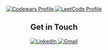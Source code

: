 <p align="center">
  <a href="https://www.codewars.com/users/Protector%20RTD" target="_blank">
    <img src="https://img.shields.io/badge/-Codewars-9B4F96?style=for-the-badge&logo=codewars&logoColor=white" alt="Codewars Profile"/>
  </a>
  <a href="https://leetcode.com/ProtectorRTD/" target="_blank">
    <img src="https://img.shields.io/badge/-LeetCode-FFA116?style=for-the-badge&logo=leetcode&logoColor=white" alt="LeetCode Profile"/>
  </a>
</p>

<h2 align="center">Get in Touch</h2>

<p align="center">
  <a href="https://www.linkedin.com/in/yehor-oliinyk-298807223/" target="_blank">
    <img src="https://img.shields.io/badge/-LinkedIn-0077B5?style=for-the-badge&logo=linkedin&logoColor=white" alt="LinkedIn"/>
  </a>
  <a href="mailto:egoroleynik14040@gmail.com" target="_blank">
    <img src="https://img.shields.io/badge/-Gmail-D14836?style=for-the-badge&logo=gmail&logoColor=white" alt="Gmail"/>
  </a>
</p>
